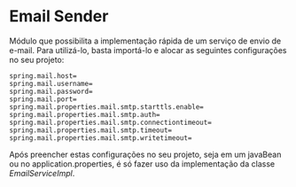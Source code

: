 # Email Sender

Módulo que possibilita a implementação rápida de um serviço de envio de e-mail. Para utilizá-lo, basta importá-lo e alocar as seguintes configurações no seu projeto: 

```
spring.mail.host=
spring.mail.username=
spring.mail.password=
spring.mail.port=
spring.mail.properties.mail.smtp.starttls.enable=
spring.mail.properties.mail.smtp.auth=
spring.mail.properties.mail.smtp.connectiontimeout=
spring.mail.properties.mail.smtp.timeout=
spring.mail.properties.mail.smtp.writetimeout=
```

Após preencher estas configurações no seu projeto, seja em um javaBean ou no application.properties, é só fazer uso da implementação da classe *EmailServiceImpl*.
